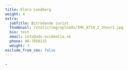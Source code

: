 ```yaml
---
title: Klara Lundberg
weight: 4
extra:
  jobTitle: Biträdande jurist
  thumbnail: /static/img/uploads/IMG_8719_2_zhoxr1.jpg
  bio: test
  email: info@adv-evidentia.se
  phone: 08-7850115
  weight: 3
exclude_from_cms: false
---
```

\-
